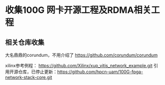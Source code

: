 # 收集100G 网卡开源工程及RDMA相关工程


## 相关仓库收集

大名鼎鼎的corundum，不用介绍了
https://github.com/corundum/corundum

xilinx参考例程：
https://github.com/Xilinx/xup_vitis_network_example.git
引用开源仓库，已停止更新：https://github.com/hpcn-uam/100G-fpga-network-stack-core.git
